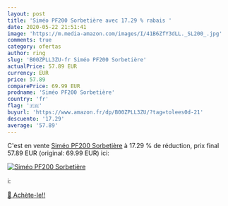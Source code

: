```yaml
---
layout: post
title: 'Siméo PF200 Sorbetière avec 17.29 % rabais '
date: 2020-05-22 21:51:41
image: 'https://m.media-amazon.com/images/I/41B6ZfY3dLL._SL200_.jpg'
comments: true
category: ofertas
author: ring
slug: 'B00ZPLL3ZU-fr Siméo PF200 Sorbetière'
actualPrice: 57.89 EUR
currency: EUR
price: 57.89
comparePrice: 69.99 EUR
prodname: 'Siméo PF200 Sorbetière'
country: 'fr'
flag: '🇫🇷'
buyurl: 'https://www.amazon.fr/dp/B00ZPLL3ZU/?tag=tolees0d-21'
descuento: '17.29'
average: '57.89'
---
```


C'est en vente [Siméo PF200 Sorbetière](https://www.amazon.fr/dp/B00ZPLL3ZU/?tag=tolees0d-21)  à  17.29 % de réduction, prix final  57.89 EUR (original: 69.99 EUR) ici:

[![Siméo PF200 Sorbetière](https://m.media-amazon.com/images/I/41B6ZfY3dLL._SL200_.jpg)](https://www.amazon.fr/dp/B00ZPLL3ZU/?tag=tolees0d-21)

ℹ️:


[🛒 Achète-le!!](https://www.amazon.fr/dp/B00ZPLL3ZU/?tag=tolees0d-21)
